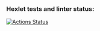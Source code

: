 ### Hexlet tests and linter status:
[![Actions Status](https://github.com/io681/java-project-99/actions/workflows/hexlet-check.yml/badge.svg)](https://github.com/io681/java-project-99/actions)